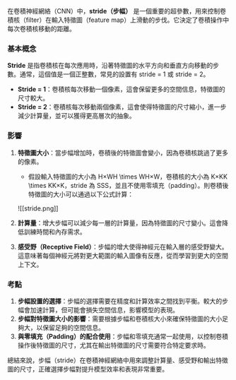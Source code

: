 在卷積神經網絡（CNN）中，**stride（步幅）** 是一個重要的超參數，用來控制卷積核（filter）在輸入特徵圖（feature map）上滑動的步伐。它決定了卷積操作中每次卷積核移動的距離。

### 基本概念

**Stride** 是指卷積核在每次應用時，沿著特徵圖的水平方向和垂直方向移動的步數。通常，這個值是一個正整數，常見的設置有 stride = 1 或 stride = 2。

- **Stride = 1**：卷積核每次移動一個像素，這會保留更多的空間信息，特徵圖的尺寸較大。
- **Stride = 2**：卷積核每次移動兩個像素，這會使得特徵圖的尺寸縮小，進一步減少計算量，並可以獲得更高層次的抽象。

### 影響

1. **特徵圖大小**：當步幅增加時，卷積後的特徵圖會變小，因為卷積核跳過了更多的像素。
    
    - 假設輸入特徵圖的大小為 H×WH \times WH×W，卷積核的大小為 K×KK \times KK×K，stride 為 SSS，並且不使用零填充（padding）。則卷積後特徵圖的大小可以通過以下公式計算：
    
    ![[stride.png]]
    
2. **計算量**：增大步幅可以減少每一層的計算量，因為特徵圖的尺寸變小。這會降低訓練時間和內存需求。
    
3. **感受野（Receptive Field）**：步幅的增大使得神經元在輸入層的感受野變大。這意味著每個神經元將對更大範圍的輸入圖像有反應，從而學習到更大的空間上下文。
    

### 考點

1. **步幅設置的選擇**：步幅的選擇需要在精度和計算效率之間找到平衡。較大的步幅會加速計算，但可能會損失空間信息，影響模型的表現。
2. **步幅對特徵圖大小的影響**：需要根據步幅和卷積核大小來確保特徵圖的大小足夠大，以保留足夠的空間信息。
3. **與零填充（Padding）的配合使用**：步幅和零填充通常一起使用，以控制卷積操作後特徵圖的尺寸，尤其在輸出特徵圖的尺寸需要符合特定要求時。

總結來說，步幅（stride）在卷積神經網絡中用來調整計算量、感受野和輸出特徵圖的尺寸，正確選擇步幅對提升模型效率和表現非常重要。